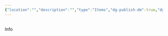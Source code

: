 ```yaml
---
{"location":"","description":"","type":"Items","dg-publish-dm":true,"dg-publish":false,"permalink":"/items/pergamino-de-bola-de-fuego/","dgPassFrontmatter":true}
---
```


<p><span><div data-callout-metadata="" data-callout-fold="" data-callout="info" class="callout node-insert-event"><div class="callout-title" dir="auto"><div class="callout-icon"><svg width="16" height="16"></svg></div><div class="callout-title-inner">Info</div></div></div></span></p>